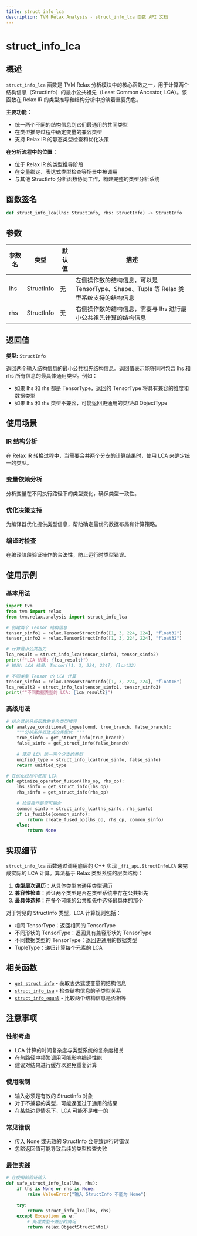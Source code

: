 ```yaml
---
title: struct_info_lca
description: TVM Relax Analysis - struct_info_lca 函数 API 文档
---
```


# struct_info_lca

## 概述

`struct_info_lca` 函数是 TVM Relax 分析模块中的核心函数之一，用于计算两个结构信息（StructInfo）的最小公共祖先（Least Common Ancestor, LCA）。该函数在 Relax IR 的类型推导和结构分析中扮演着重要角色。

**主要功能：**
- 统一两个不同的结构信息到它们最通用的共同类型
- 在类型推导过程中确定变量的兼容类型
- 支持 Relax IR 的静态类型检查和优化决策

**在分析流程中的位置：**
- 位于 Relax IR 的类型推导阶段
- 在变量绑定、表达式类型检查等场景中被调用
- 与其他 StructInfo 分析函数协同工作，构建完整的类型分析系统

## 函数签名

```python
def struct_info_lca(lhs: StructInfo, rhs: StructInfo) -> StructInfo
```

## 参数

| 参数名 | 类型 | 默认值 | 描述 |
|--------|------|--------|------|
| lhs | StructInfo | 无 | 左侧操作数的结构信息，可以是 TensorType、Shape、Tuple 等 Relax 类型系统支持的结构信息 |
| rhs | StructInfo | 无 | 右侧操作数的结构信息，需要与 lhs 进行最小公共祖先计算的结构信息 |

## 返回值

**类型:** `StructInfo`

返回两个输入结构信息的最小公共祖先结构信息。返回值表示能够同时包含 lhs 和 rhs 所有信息的最具体通用类型。例如：
- 如果 lhs 和 rhs 都是 TensorType，返回的 TensorType 将具有兼容的维度和数据类型
- 如果 lhs 和 rhs 类型不兼容，可能返回更通用的类型如 ObjectType

## 使用场景

### IR 结构分析
在 Relax IR 转换过程中，当需要合并两个分支的计算结果时，使用 LCA 来确定统一的类型。

### 变量依赖分析
分析变量在不同执行路径下的类型变化，确保类型一致性。

### 优化决策支持
为编译器优化提供类型信息，帮助确定最优的数据布局和计算策略。

### 编译时检查
在编译阶段验证操作的合法性，防止运行时类型错误。

## 使用示例

### 基本用法

```python
import tvm
from tvm import relax
from tvm.relax.analysis import struct_info_lca

# 创建两个 Tensor 结构信息
tensor_sinfo1 = relax.TensorStructInfo([1, 3, 224, 224], "float32")
tensor_sinfo2 = relax.TensorStructInfo([1, 3, 224, 224], "float32")

# 计算最小公共祖先
lca_result = struct_info_lca(tensor_sinfo1, tensor_sinfo2)
print(f"LCA 结果: {lca_result}")
# 输出: LCA 结果: Tensor([1, 3, 224, 224], float32)

# 不同类型 Tensor 的 LCA 计算
tensor_sinfo3 = relax.TensorStructInfo([1, 3, 224, 224], "float16")
lca_result2 = struct_info_lca(tensor_sinfo1, tensor_sinfo3)
print(f"不同数据类型的 LCA: {lca_result2}")
```

### 高级用法

```python
# 结合其他分析函数的复杂类型推导
def analyze_conditional_types(cond, true_branch, false_branch):
    """分析条件表达式的类型统一"""
    true_sinfo = get_struct_info(true_branch)
    false_sinfo = get_struct_info(false_branch)
    
    # 使用 LCA 统一两个分支的类型
    unified_type = struct_info_lca(true_sinfo, false_sinfo)
    return unified_type

# 在优化过程中使用 LCA
def optimize_operator_fusion(lhs_op, rhs_op):
    lhs_sinfo = get_struct_info(lhs_op)
    rhs_sinfo = get_struct_info(rhs_op)
    
    # 检查操作是否可融合
    common_sinfo = struct_info_lca(lhs_sinfo, rhs_sinfo)
    if is_fusible(common_sinfo):
        return create_fused_op(lhs_op, rhs_op, common_sinfo)
    else:
        return None
```

## 实现细节

`struct_info_lca` 函数通过调用底层的 C++ 实现 `_ffi_api.StructInfoLCA` 来完成实际的 LCA 计算。算法基于 Relax 类型系统的层次结构：

1. **类型层次遍历**：从具体类型向通用类型遍历
2. **兼容性检查**：验证两个类型是否在类型系统中存在公共祖先
3. **最具体选择**：在多个可能的公共祖先中选择最具体的那个

对于常见的 StructInfo 类型，LCA 计算规则包括：
- 相同 TensorType：返回相同的 TensorType
- 不同形状的 TensorType：返回具有兼容形状的 TensorType
- 不同数据类型的 TensorType：返回更通用的数据类型
- TupleType：递归计算每个元素的 LCA

## 相关函数

- [`get_struct_info`](./get_struct_info.md) - 获取表达式或变量的结构信息
- [`struct_info_isa`](./struct_info_isa.md) - 检查结构信息的子类型关系
- [`struct_info_equal`](./struct_info_equal.md) - 比较两个结构信息是否相等

## 注意事项

### 性能考虑
- LCA 计算的时间复杂度与类型系统的复杂度相关
- 在热路径中频繁调用可能影响编译性能
- 建议对结果进行缓存以避免重复计算

### 使用限制
- 输入必须是有效的 StructInfo 对象
- 对于不兼容的类型，可能返回过于通用的结果
- 在某些边界情况下，LCA 可能不是唯一的

### 常见错误
- 传入 None 或无效的 StructInfo 会导致运行时错误
- 忽略返回值可能导致后续的类型检查失败

### 最佳实践
```python
# 在使用前验证输入
def safe_struct_info_lca(lhs, rhs):
    if lhs is None or rhs is None:
        raise ValueError("输入 StructInfo 不能为 None")
    
    try:
        return struct_info_lca(lhs, rhs)
    except Exception as e:
        # 处理类型不兼容的情况
        return relax.ObjectStructInfo()
```